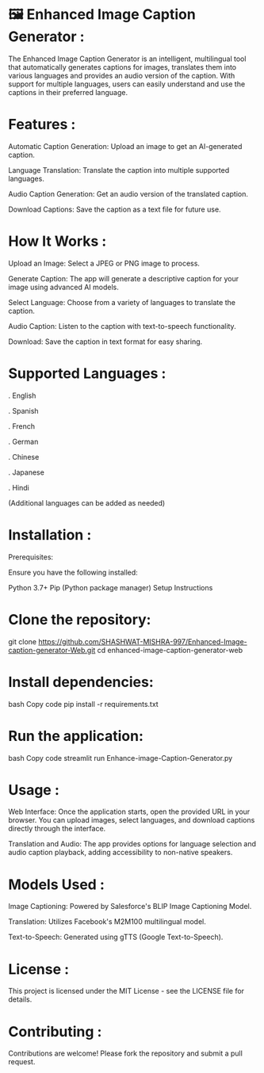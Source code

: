 # 🖼️ Enhanced Image Caption Generator :

The Enhanced Image Caption Generator is an intelligent, multilingual tool that automatically generates captions for images, translates them into various languages and provides an audio version of the caption. With support for multiple languages, users can easily understand and use the captions in their preferred language.

# Features : 

Automatic Caption Generation: Upload an image to get an AI-generated caption.

Language Translation: Translate the caption into multiple supported languages.

Audio Caption Generation: Get an audio version of the translated caption.

Download Captions: Save the caption as a text file for future use.

# How It Works :

Upload an Image: Select a JPEG or PNG image to process.

Generate Caption: The app will generate a descriptive caption for your image using advanced AI models.

Select Language: Choose from a variety of languages to translate the caption.

Audio Caption: Listen to the caption with text-to-speech functionality.

Download: Save the caption in text format for easy sharing.

# Supported Languages : 

. English

. Spanish

. French

. German

. Chinese

. Japanese

. Hindi

(Additional languages can be added as needed)

# Installation :

Prerequisites:

Ensure you have the following installed:

Python 3.7+
Pip (Python package manager)
Setup Instructions

# Clone the repository:

git clone https://github.com/SHASHWAT-MISHRA-997/Enhanced-Image-caption-generator-Web.git
cd enhanced-image-caption-generator-web

# Install dependencies:

bash
Copy code
pip install -r requirements.txt

# Run the application:

bash
Copy code
streamlit run Enhance-image-Caption-Generator.py

# Usage :

Web Interface: Once the application starts, open the provided URL in your browser. You can upload images, select languages, and download captions directly through the interface.

Translation and Audio: The app provides options for language selection and audio caption playback, adding accessibility to non-native speakers.

# Models Used :
Image Captioning: Powered by Salesforce's BLIP Image Captioning Model.

Translation: Utilizes Facebook's M2M100 multilingual model.

Text-to-Speech: Generated using gTTS (Google Text-to-Speech).

# License :
This project is licensed under the MIT License - see the LICENSE file for details.

# Contributing :
Contributions are welcome! Please fork the repository and submit a pull request.
